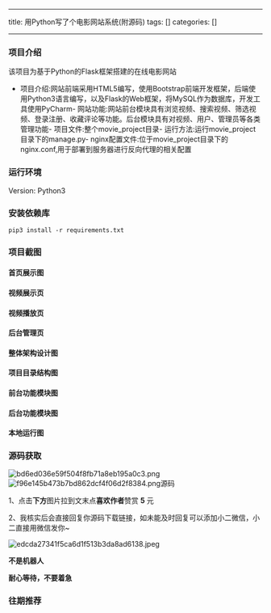 
--- 
title:  用Python写了个电影网站系统(附源码) 
tags: []
categories: [] 

---
### 项目介绍 

该项目为基于Python的Flask框架搭建的在线电影网站
- 项目介绍:网站前端采用HTML5编写，使用Bootstrap前端开发框架，后端使用Python3语言编写，以及Flask的Web框架，将MySQL作为数据库，开发工具使用PyCharm- 网站功能:网站前台模块具有浏览视频、搜索视频、筛选视频、登录注册、收藏评论等功能。后台模块具有对视频、用户、管理员等各类管理功能- 项目文件:整个movie_project目录- 运行方法:运行movie_project目录下的manage.py- nginx配置文件:位于movie_project目录下的nginx.conf,用于部署到服务器进行反向代理的相关配置
### 运行环境 

Version: Python3

### 安装依赖库 

```
pip3 install -r requirements.txt
```

### 项目截图 

#### 首页展示图

#### 视频展示页

#### 视频播放页

#### 后台管理页

#### 整体架构设计图

#### 项目目录结构图

#### 前台功能模块图

#### 后台功能模块图

#### 本地运行图

### 源码获取 

<img src="https://img-blog.csdnimg.cn/img_convert/bd6ed036e59f504f8fb71a8eb195a0c3.png" alt="bd6ed036e59f504f8fb71a8eb195a0c3.png"><img src="https://img-blog.csdnimg.cn/img_convert/f96e145b473b7bd862dcf4f06d2f8384.png" alt="f96e145b473b7bd862dcf4f06d2f8384.png">源码

1、点击**下方**图片拉到文末点**喜欢作者**赞赏 **5** 元



2、我核实后会直接回复你源码下载链接，如未能及时回复可以添加小二微信，小二直接用微信发你~

<img src="https://img-blog.csdnimg.cn/img_convert/edcda27341f5ca6d1f513b3da8ad6138.jpeg" alt="edcda27341f5ca6d1f513b3da8ad6138.jpeg">

**不是机器人**

**耐心等待，不要着急**

### 往期推荐




